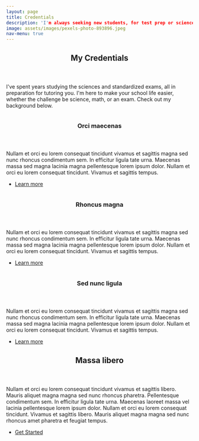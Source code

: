 ```yaml
---
layout: page
title: Credentials
description: 'I'm always seeking new students, for test prep or science courses. Get started today!'
image: assets/images/pexels-photo-893896.jpeg
nav-menu: true
---
```


<!-- Main -->
<div id="main">

<!-- One -->
<section id="one">
	<div class="inner">
		<header class="major">
			<h2>My Credentials</h2>
		</header>
		<p>I've spent years studying the sciences and standardized exams, all in preparation for tutoring you. I'm here to make your school life easier, whether the challenge be science, math, or an exam. Check out my background below.</p>
	</div>
</section>

<!-- Two -->
<section id="two" class="spotlights">
	<section>
		<a href="generic.html" class="image">
			<img src="assets/images/pic08.jpg" alt="" data-position="center center" />
		</a>
		<div class="content">
			<div class="inner">
				<header class="major">
					<h3>Orci maecenas</h3>
				</header>
				<p>Nullam et orci eu lorem consequat tincidunt vivamus et sagittis magna sed nunc rhoncus condimentum sem. In efficitur ligula tate urna. Maecenas massa sed magna lacinia magna pellentesque lorem ipsum dolor. Nullam et orci eu lorem consequat tincidunt. Vivamus et sagittis tempus.</p>
				<ul class="actions">
					<li><a href="generic.html" class="button">Learn more</a></li>
				</ul>
			</div>
		</div>
	</section>
	<section>
		<a href="generic.html" class="image">
			<img src="assets/images/pic09.jpg" alt="" data-position="top center" />
		</a>
		<div class="content">
			<div class="inner">
				<header class="major">
					<h3>Rhoncus magna</h3>
				</header>
				<p>Nullam et orci eu lorem consequat tincidunt vivamus et sagittis magna sed nunc rhoncus condimentum sem. In efficitur ligula tate urna. Maecenas massa sed magna lacinia magna pellentesque lorem ipsum dolor. Nullam et orci eu lorem consequat tincidunt. Vivamus et sagittis tempus.</p>
				<ul class="actions">
					<li><a href="generic.html" class="button">Learn more</a></li>
				</ul>
			</div>
		</div>
	</section>
	<section>
		<a href="generic.html" class="image">
			<img src="assets/images/pic10.jpg" alt="" data-position="25% 25%" />
		</a>
		<div class="content">
			<div class="inner">
				<header class="major">
					<h3>Sed nunc ligula</h3>
				</header>
				<p>Nullam et orci eu lorem consequat tincidunt vivamus et sagittis magna sed nunc rhoncus condimentum sem. In efficitur ligula tate urna. Maecenas massa sed magna lacinia magna pellentesque lorem ipsum dolor. Nullam et orci eu lorem consequat tincidunt. Vivamus et sagittis tempus.</p>
				<ul class="actions">
					<li><a href="generic.html" class="button">Learn more</a></li>
				</ul>
			</div>
		</div>
	</section>
</section>

<!-- Three -->
<section id="three">
	<div class="inner">
		<header class="major">
			<h2>Massa libero</h2>
		</header>
		<p>Nullam et orci eu lorem consequat tincidunt vivamus et sagittis libero. Mauris aliquet magna magna sed nunc rhoncus pharetra. Pellentesque condimentum sem. In efficitur ligula tate urna. Maecenas laoreet massa vel lacinia pellentesque lorem ipsum dolor. Nullam et orci eu lorem consequat tincidunt. Vivamus et sagittis libero. Mauris aliquet magna magna sed nunc rhoncus amet pharetra et feugiat tempus.</p>
		<ul class="actions">
			<li><a href="generic.html" class="button next">Get Started</a></li>
		</ul>
	</div>
</section>

</div>
